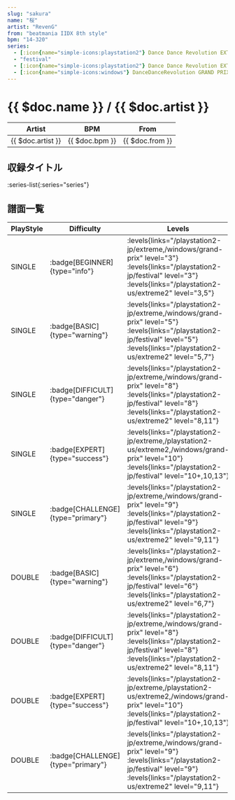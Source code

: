 ```yaml
---
slug: "sakura"
name: "桜"
artist: "RevenG"
from: "beatmania IIDX 8th style"
bpm: "14-320"
series:
  - [:icon{name="simple-icons:playstation2"} Dance Dance Revolution EXTREME :icon{name="flag:jp-4x3"}](/playstation2-jp/extreme)
  - "festival"
  - [:icon{name="simple-icons:playstation2"} Dance Dance Revolution EXTREME 2 :icon{name="flag:us-4x3"}](/playstation2-us/extreme2)
  - [:icon{name="simple-icons:windows"} DanceDanceRevolution GRAND PRIX (グランプリプレー)](/windows/grand-prix)
---
```


# {{ $doc.name }} / {{ $doc.artist }}

|Artist|BPM|From|
|------|---|----|
|{{ $doc.artist }}|{{ $doc.bpm }}|{{ $doc.from }}|

## 収録タイトル

:series-list{:series="series"}

## 譜面一覧

|PlayStyle|Difficulty|Levels|Notes|Movie|
|---------|----------|------|-----|-----|
|SINGLE| :badge[BEGINNER]{type="info"}| :levels{links="/playstation2-jp/extreme,/windows/grand-prix" level="3"} :levels{links="/playstation2-jp/festival" level="3"}  :levels{links="/playstation2-us/extreme2" level="3,5"}|160/0||
|SINGLE| :badge[BASIC]{type="warning"}| :levels{links="/playstation2-jp/extreme,/windows/grand-prix" level="5"} :levels{links="/playstation2-jp/festival" level="5"}  :levels{links="/playstation2-us/extreme2" level="5,7"}|228/7||
|SINGLE| :badge[DIFFICULT]{type="danger"}| :levels{links="/playstation2-jp/extreme,/windows/grand-prix" level="8"} :levels{links="/playstation2-jp/festival" level="8"}  :levels{links="/playstation2-us/extreme2" level="8,11"}|345/3||
|SINGLE| :badge[EXPERT]{type="success"}| :levels{links="/playstation2-jp/extreme,/playstation2-us/extreme2,/windows/grand-prix" level="10"} :levels{links="/playstation2-jp/festival" level="10+,10,13"}|446/1||
|SINGLE| :badge[CHALLENGE]{type="primary"}| :levels{links="/playstation2-jp/extreme,/windows/grand-prix" level="9"} :levels{links="/playstation2-jp/festival" level="9"}  :levels{links="/playstation2-us/extreme2" level="9,11"}|356/1||
|DOUBLE| :badge[BASIC]{type="warning"}| :levels{links="/playstation2-jp/extreme,/windows/grand-prix" level="6"} :levels{links="/playstation2-jp/festival" level="6"}  :levels{links="/playstation2-us/extreme2" level="6,7"}|226/9||
|DOUBLE| :badge[DIFFICULT]{type="danger"}| :levels{links="/playstation2-jp/extreme,/windows/grand-prix" level="8"} :levels{links="/playstation2-jp/festival" level="8"}  :levels{links="/playstation2-us/extreme2" level="8,11"}|317/6||
|DOUBLE| :badge[EXPERT]{type="success"}| :levels{links="/playstation2-jp/extreme,/playstation2-us/extreme2,/windows/grand-prix" level="10"} :levels{links="/playstation2-jp/festival" level="10+,10,13"}|438/1||
|DOUBLE| :badge[CHALLENGE]{type="primary"}| :levels{links="/playstation2-jp/extreme,/windows/grand-prix" level="9"} :levels{links="/playstation2-jp/festival" level="9"}  :levels{links="/playstation2-us/extreme2" level="9,11"}|352/1||
